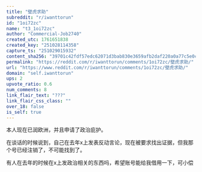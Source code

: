 ```yaml
---
title: "壁虎求助"
subreddit: "r/iwanttorun"
id: "1oi72zc"
name: "t3_1oi72zc"
author: "Commercial-Job2740"
created_utc: 1761651838
created_key: "251028114358"
capture_ts: "251029015932"
content_sha256: "39701c42fdf57edc62071d3bab830e3659afb2daf220a0a77c5e0c0d9f584ec3"
permalink: "https://reddit.com/r/iwanttorun/comments/1oi72zc/壁虎求助/"
url: "https://www.reddit.com/r/iwanttorun/comments/1oi72zc/壁虎求助/"
domain: "self.iwanttorun"
ups: 2
upvote_ratio: 0.6
num_comments: 8
link_flair_text: "???"
link_flair_css_class: ""
over_18: false
is_self: true
---
```


本人现在已润欧洲，并且申请了政治庇护。

在谈话的时候说到，自己在去年x上发表反动言论，现在被要求找出证据，但我那个号已经注销了，不可能找到了。

有人在去年的时候在x上发政治相关的东西吗，希望账号能给我借用一下，可小偿
